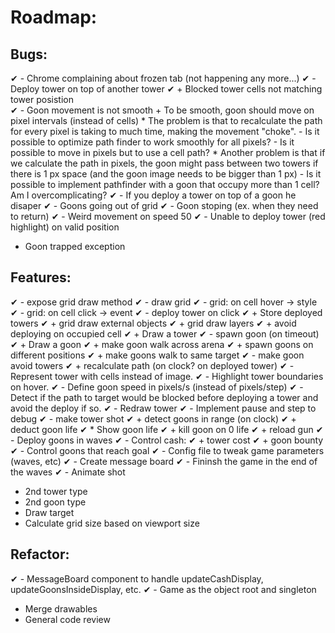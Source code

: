 # Roadmap:

## Bugs:
✔ - Chrome complaining about frozen tab (not happening any more...)
✔ - Deploy tower on top of another tower
    ✔ + Blocked tower cells not matching tower posistion  
✔ - Goon movement is not smooth
    + To be smooth, goon should move on pixel intervals (instead of cells)
        * The problem is that to recalculate the path for every pixel is taking to much time, making the movement "choke".
            - Is it possible to optimize path finder to work smoothly for all pixels?
            - Is it possible to move in pixels but to use a cell path? 
        * Another problem is that if we calculate the path in pixels, the goon might pass between two towers if there is 1 px space (and the goon image needs to be bigger than 1 px)
            - Is it possible to implement pathfinder with a goon that occupy more than 1 cell? Am I overcomplicating?
✔ - If you deploy a tower on top of a goon he disaper
✔ - Goons going out of grid
✔ - Goon stoping (ex. when they need to return)
✔ - Weird movement on speed 50
✔ - Unable to deploy tower (red highlight) on valid position

- Goon trapped exception

## Features:
✔︎ - expose grid draw method
✔︎ - draw grid
✔︎ - grid: on cell hover -> style
✔︎ - grid: on cell click -> event
✔ - deploy tower on click
    ✔ + Store deployed towers
    ✔ + grid draw external objects
    ✔ + grid draw layers
    ✔ + avoid deploying on occupied cell
    ✔ + Draw a tower
✔ - spawn goon (on timeout)
    ✔ + Draw a goon
    ✔ + make goon walk across arena
    ✔ + spawn goons on different positions
    ✔ + make goons walk to same target
✔ - make goon avoid towers
    ✔ + recalculate path (on clock? on deployed tower)
✔ - Represent tower with cells instead of image.
✔ - Highlight tower boundaries on hover.
✔ - Define goon speed in pixels/s (instead of pixels/step)
✔ - Detect if the path to target would be blocked before deploying a tower and avoid the deploy if so.
✔ - Redraw tower
✔ - Implement pause and step to debug
✔ - make tower shot
    ✔ + detect goons in range (on clock)
    ✔ + deduct goon life
        ✔ * Show goon life
    ✔ + kill goon on 0 life
    ✔ + reload gun
✔ - Deploy goons in waves
✔ - Control cash:
    ✔ + tower cost
    ✔ + goon bounty
✔ - Control goons that reach goal
✔ - Config file to tweak game parameters (waves, etc)
✔ - Create message board
✔ - Fininsh the game in the end of the waves
✔ - Animate shot

- 2nd tower type
- 2nd goon type
- Draw target
- Calculate grid size based on viewport size

## Refactor:
✔ - MessageBoard component to handle updateCashDisplay, updateGoonsInsideDisplay, etc.
✔ - Game as the object root and singleton

- Merge drawables
- General code review


